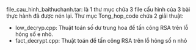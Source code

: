file_cau_hinh_baithuchanh.tar: là 1 thư mục chứa 3 file cấu hình của 3 bài thực hành đã được nén lại.
Thư mục Tong_hop_code chứa 2 giải thuật:
+ low_decryp.cpp: Thuật toán số dư trung hoa để tấn công RSA trên lỗ hỏng số e nhỏ.
+ fact_decrypt.cpp: Thuật toán để tấn công RSA trên lỗ hỏng số n nhỏ
